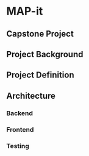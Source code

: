 # MAP-it
## Capstone Project

## Project Background

## Project Definition

## Architecture

### Backend


### Frontend


### Testing


###

